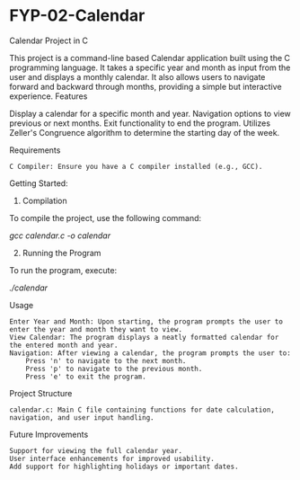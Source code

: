 # FYP-02-Calendar

Calendar Project in C

This project is a command-line based Calendar application built using the C programming language. It takes a specific year and month as input from the user and displays a monthly calendar. It also allows users to navigate forward and backward through months, providing a simple but interactive experience.
Features

Display a calendar for a specific month and year.
Navigation options to view previous or next months.
Exit functionality to end the program.
Utilizes Zeller's Congruence algorithm to determine the starting day of the week.

Requirements

    C Compiler: Ensure you have a C compiler installed (e.g., GCC).

Getting Started: 

1. Compilation

  To compile the project, use the following command:

<I>gcc calendar.c -o calendar</I>

2. Running the Program

  To run the program, execute:

<I>./calendar</I>

Usage

    Enter Year and Month: Upon starting, the program prompts the user to enter the year and month they want to view.
    View Calendar: The program displays a neatly formatted calendar for the entered month and year.
    Navigation: After viewing a calendar, the program prompts the user to:
        Press 'n' to navigate to the next month.
        Press 'p' to navigate to the previous month.
        Press 'e' to exit the program.

Project Structure

    calendar.c: Main C file containing functions for date calculation, navigation, and user input handling.

Future Improvements

    Support for viewing the full calendar year.
    User interface enhancements for improved usability.
    Add support for highlighting holidays or important dates.



